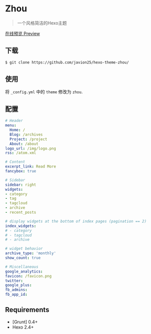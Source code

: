 # Zhou

> 一个风格简洁的Hexo主题

[在线预览 Preview](http://www.javion.me/)


## 下载 

``` bash
$ git clone https://github.com/javion25/hexo-theme-zhou/
```

## 使用 

将 `_config.yml` 中的 `theme` 修改为 `zhou`.

## 配置 

``` yml
# Header
menu:
  Home: /
  Blog: /archives
  Project: /project
  About: /about
logo_url: /img/logo.png
rss: /atom.xml

# Content
excerpt_link: Read More
fancybox: true

# Sidebar
sidebar: right
widgets:
- category
- tag
- tagcloud
- archive
- recent_posts

# display widgets at the bottom of index pages (pagination == 2)
index_widgets:
# - category
# - tagcloud
# - archive

# widget behavior
archive_type: 'monthly'
show_count: true

# Miscellaneous
google_analytics:
favicon: /favicon.png
twitter:
google_plus:
fb_admins:
fb_app_id:
```

## Requirements

- [Grunt] 0.4+
- Hexo 2.4+

